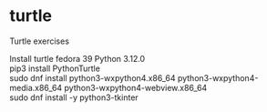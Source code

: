 # turtle
Turtle exercises 

Install turtle fedora 39 Python 3.12.0<br>
pip3 install PythonTurtle<br>
sudo dnf install python3-wxpython4.x86_64 python3-wxpython4-media.x86_64 python3-wxpython4-webview.x86_64<br>
sudo dnf install -y python3-tkinter
